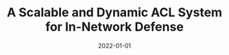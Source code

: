 ---
title: "A Scalable and Dynamic ACL System for In-Network Defense"
collection: publications
permalink: /publication/2022-01-01-A-Scalable-and-Dynamic-ACL-System-for-In-Network-Defense
date: 2022-01-01
venue: 'In the proceedings of Proceedings of the 2022 ACM SIGSAC Conference on Computer and Communications Security, CCS 2022, Los Angeles, CA, USA, November 7-11, 2022'
link: 'https://doi.org/10.1145/3548606.3560606'
citation: ' Changhun Jung,  Sian Kim,  Rhongho Jang,  David Mohaisen,  DaeHun Nyang, &quot;A Scalable and Dynamic ACL System for In-Network Defense.&quot; In the proceedings of Proceedings of the 2022 ACM SIGSAC Conference on Computer and Communications Security, CCS 2022, Los Angeles, CA, USA, November 7-11, 2022, 2022.'
---